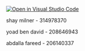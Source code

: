 [![Open in Visual Studio Code](https://classroom.github.com/assets/open-in-vscode-718a45dd9cf7e7f842a935f5ebbe5719a5e09af4491e668f4dbf3b35d5cca122.svg)](https://classroom.github.com/online_ide?assignment_repo_id=11322851&assignment_repo_type=AssignmentRepo)

shay milner - 314978370

yoad ben david - 208646943

abdalla fareed - 206140337

